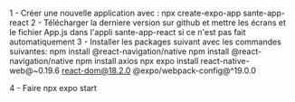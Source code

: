 1 - Créer une nouvelle application avec : npx create-expo-app sante-app-react
2 - Télécharger la derniere version sur github et mettre les écrans et le fichier App.js dans l'appli sante-app-react si ce n'est pas fait automatiquement
3 - Installer les packages suivant avec les commandes suivantes: 
npm install @react-navigation/native
npm install @react-navigation/native
npm install axios
npx expo install react-native-web@~0.19.6 react-dom@18.2.0 @expo/webpack-config@^19.0.0

 4 - Faire npx expo start
